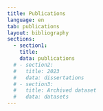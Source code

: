```yaml
---
title: Publications
language: en
tab: publications
layout: bibliography
sections:
  - section1:
    title: 
    data: publications
  # - section2: 
  #   title: 2023
  #   data: dissertations
  # - section3:
  #   title: Archived dataset
  #   data: datasets
---
```


